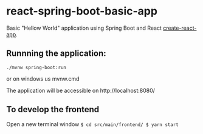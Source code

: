 # react-spring-boot-basic-app

Basic "Hellow World" application using Spring Boot and React [create-react-app](https://github.com/facebookincubator/create-react-app).

## Runnning the application:
``./mvnw spring-boot:run ``

or on windows us mvnw.cmd

The application will be accessible on http://localhost:8080/

## To develop the frontend
Open a new terminal window
``$ cd src/main/frontend/
$ yarn start``
